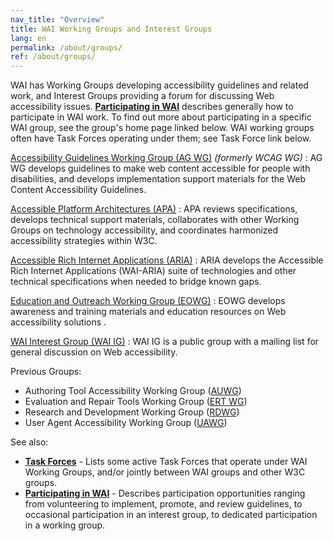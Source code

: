 ```yaml
---
nav_title: "Overview"
title: WAI Working Groups and Interest Groups
lang: en
permalink: /about/groups/
ref: /about/groups/
---
```


WAI has Working Groups developing accessibility guidelines and related
work, and Interest Groups providing a forum for discussing Web
accessibility issues. **[Participating in WAI](/get-involved/)**
describes generally how to participate in WAI work. To find out more
about participating in a specific WAI group, see the group's home page
linked below. WAI working groups often have Task Forces operating under
them; see Task Force link below.

[Accessibility Guidelines Working Group (AG WG)](/about/groups/agwg/) *(formerly WCAG WG)*
:   AG WG develops guidelines to make web content accessible for people
    with disabilities, and develops implementation support materials for
    the Web Content Accessibility Guidelines.

[Accessible Platform Architectures (APA)](/about/groups/apawg/)
:   APA reviews specifications, develops technical support materials,
    collaborates with other Working Groups on technology accessibility,
    and coordinates harmonized accessibility strategies within W3C.

[Accessible Rich Internet Applications (ARIA)](/about/groups/ariawg/)
:   ARIA develops the Accessible Rich Internet Applications (WAI-ARIA)
    suite of technologies and other technical specifications when needed
    to bridge known gaps.

[Education and Outreach Working Group (EOWG)](/about/groups/eowg/)
:   EOWG develops awareness and training materials and education
    resources on Web accessibility solutions .

[WAI Interest Group (WAI IG)](/about/groups/waiig/)
:   WAI IG is a public group with a mailing list for general discussion
    on Web accessibility.

Previous Groups:

-   Authoring Tool Accessibility Working Group
    ([AUWG](https://www.w3.org/WAI/AU/Overview.html))
-   Evaluation and Repair Tools Working Group ([ERT WG](https://www.w3.org/WAI/ER/Overview.html))
-   Research and Development Working Group ([RDWG](https://www.w3.org/WAI/RD/Overview.html))
-   User Agent Accessibility Working Group ([UAWG](https://www.w3.org/WAI/UA/Overview.html))

See also:

-   [**Task Forces**](/about/groups/task-forces/) - Lists some active Task Forces that
    operate under WAI Working Groups, and/or jointly between WAI groups
    and other W3C groups.
-   **[Participating in WAI](/about/participate/)** - Describes participation
    opportunities ranging from volunteering to implement, promote, and
    review guidelines, to occasional participation in an interest group,
    to dedicated participation in a working group.
